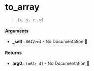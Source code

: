 # to\_array

>  `[x, y, z, w]`

#### Arguments

- **\_self** : `U64Vec4` \- No Documentation 🚧

#### Returns

- **arg0** : `[u64; 4]` \- No Documentation 🚧